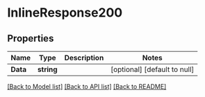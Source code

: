 # InlineResponse200

## Properties
Name | Type | Description | Notes
------------ | ------------- | ------------- | -------------
**Data** | **string** |  | [optional] [default to null]

[[Back to Model list]](../README.md#documentation-for-models) [[Back to API list]](../README.md#documentation-for-api-endpoints) [[Back to README]](../README.md)


